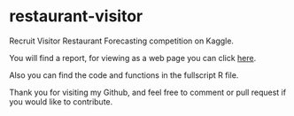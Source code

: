 # restaurant-visitor
Recruit Visitor Restaurant Forecasting competition on Kaggle. 

You will find a report, for viewing as a web page you can click [here](http://htmlpreview.github.io/?https://github.com/yobid/restaurant-visitor/blob/gh-pages/report.html).

Also you can find the code and functions in the fullscript R file.

Thank you for visiting my Github, and feel free to comment or pull request if you would like to contribute.
